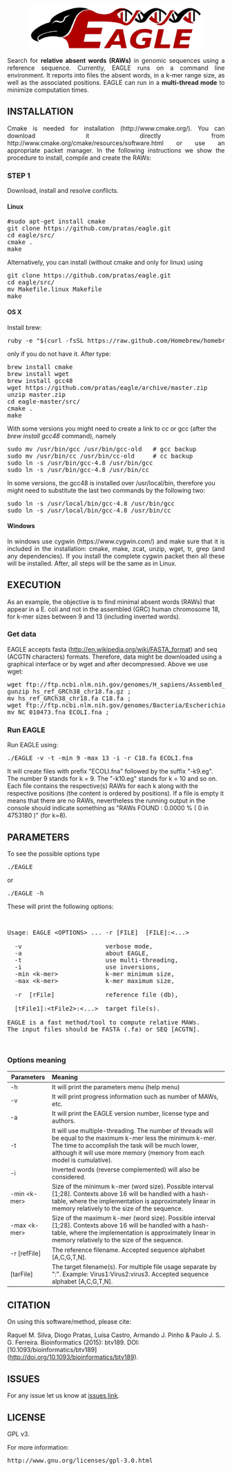 <p align="center"><img src="imgs/logo.png" 
alt="EAGLE" width="400" height="100" border="0" /></p>

<p align="justify">Search for <b>relative absent words (RAWs)</b> in genomic sequences using a reference sequence. Currently, EAGLE runs on a command line environment. It reports into files the absent words, in a k-mer range size, as well as the associated positions. EAGLE can run in a <b>multi-thread mode</b> to minimize computation times.</p>

## INSTALLATION ##

<p align="justify">Cmake is needed for installation (http://www.cmake.org/). You can download it directly from http://www.cmake.org/cmake/resources/software.html or use an appropriate packet manager. In the following instructions we show the procedure to install, compile and create the RAWs: </p>

### STEP 1

Download, install and resolve conflicts.

#### Linux 
<pre>
#sudo apt-get install cmake
git clone https://github.com/pratas/eagle.git
cd eagle/src/
cmake .
make
</pre>
Alternatively, you can install (without cmake and only for linux) using
<pre>
git clone https://github.com/pratas/eagle.git
cd eagle/src/
mv Makefile.linux Makefile
make
</pre>

#### OS X
Install brew:
<pre>
ruby -e "$(curl -fsSL https://raw.github.com/Homebrew/homebrew/go/install)"
</pre>
only if you do not have it. After type:
<pre>
brew install cmake
brew install wget
brew install gcc48
wget https://github.com/pratas/eagle/archive/master.zip
unzip master.zip
cd eagle-master/src/
cmake .
make
</pre>
With some versions you might need to create a link to cc or gcc (after the *brew install gcc48* command), namely
<pre>
sudo mv /usr/bin/gcc /usr/bin/gcc-old   # gcc backup
sudo mv /usr/bin/cc /usr/bin/cc-old     # cc backup
sudo ln -s /usr/bin/gcc-4.8 /usr/bin/gcc
sudo ln -s /usr/bin/gcc-4.8 /usr/bin/cc
</pre>
In some versions, the gcc48 is installed over /usr/local/bin, therefore you might need to substitute the last two commands by the following two:
<pre>
sudo ln -s /usr/local/bin/gcc-4.8 /usr/bin/gcc
sudo ln -s /usr/local/bin/gcc-4.8 /usr/bin/cc
</pre>

#### Windows

<p align="justify">In windows use cygwin (https://www.cygwin.com/) and make sure that it is included in the installation: cmake, make, zcat, unzip, wget, tr, grep (and any dependencies). If you install the complete cygwin packet then all these will be installed. After, all steps will be the same as in Linux.</p>

## EXECUTION

As an example, the objective is to find minimal absent words (RAWs) that appear in a E. coli and not in the assembled (GRC) human chromosome 18, for k-mer sizes between 9 and 13 (including inverted words).

### Get data

EAGLE accepts fasta (http://en.wikipedia.org/wiki/FASTA_format) and seq (ACGTN characters) formats. Therefore, data might be downloaded using a graphical interface or by wget and after decompressed. Above we use wget:

<pre>
wget ftp://ftp.ncbi.nlm.nih.gov/genomes/H_sapiens/Assembled_chromosomes/seq/hs_ref_GRCh38_chr18.fa.gz ;
gunzip hs_ref_GRCh38_chr18.fa.gz ;
mv hs_ref_GRCh38_chr18.fa C18.fa ;
wget ftp://ftp.ncbi.nlm.nih.gov/genomes/Bacteria/Escherichia_coli_K_12_substr__DH10B_uid58979/NC_010473.fna ;
mv NC_010473.fna ECOLI.fna ;
</pre>

### Run EAGLE

Run EAGLE using:

<pre>
./EAGLE -v -t -min 9 -max 13 -i -r C18.fa ECOLI.fna
</pre>

It will create files with prefix "ECOLI.fna" followed by the suffix "-k9.eg". The number 9 stands for k = 9. The "-k10.eg" stands for k = 10 and so on. Each file contains the respective(s) RAWs for each k along with the respective positions (the content is ordered by positions). If a file is empty it means that there are no RAWs, nevertheless the running output in the console should indicate something as "RAWs FOUND : 0.0000 % ( 0 in 4753180 )" (for k=8).

## PARAMETERS

To see the possible options type
<pre>
./EAGLE
</pre>
or
<pre>
./EAGLE -h
</pre>
These will print the following options:
<pre>
<p>
Usage: EAGLE &#60OPTIONS&#62 ... -r [FILE]  [FILE]:&#60...&#62

  -v                       verbose mode,            
  -a                       about EAGLE,            
  -t                       use multi-threading,            
  -i                       use inversions,           
  -min &#60k-mer&#62             k-mer minimum size,           
  -max &#60k-mer&#62             k-mer maximum size,              
                                                    
  -r  [rFile]              reference file (db),
                                                    
  [tFile1]:&#60tFile2&#62:&#60...&#62  target file(s).         

EAGLE is a fast method/tool to compute relative MAWs.
The input files should be FASTA (.fa) or SEQ [ACGTN].</p>
</pre>

### Options meaning

| Parameters          | Meaning                                                     |
|---------------------|:------------------------------------------------------------|
| -h                  | It will print the parameters menu (help menu)                                        |
| -v                  | It will print progress information such as number of MAWs, etc.    |
| -a                  | It will print the EAGLE version number, license type and authors.                    |
| -t                  | It will use multiple-threading. The number of threads will be equal to the maximum k-mer less the minimum k-mer. The time to accomplish the task will be much lower, although it will use more memory (memory from each model is cumulative).                   |
| -i                  | Inverted words (reverse complemented) will also be considered. |
| -min &#60;k-mer&#62;   | Size of the minimum k-mer (word size). Possible interval [1;28]. Contexts above 16 will be handled with a hash-table, where the implementation is approximately linear in memory relatively to the size of the sequence. |
| -max &#60;k-mer&#62;   | Size of the maximum k-mer (word size). Possible interval [1;28]. Contexts above 16 will be handled with a hash-table, where the implementation is approximately linear in memory relatively to the size of the sequence. |
| -r [refFile]        | The reference filename. Accepted sequence alphabet [A,C,G,T,N]. |
| [tarFile]           | The target filename(s). For multiple file usage separate by ":". Example: Virus1:Virus2:virus3. Accepted sequence alphabet [A,C,G,T,N]. |


## CITATION ##

On using this software/method, please cite:

Raquel M. Silva, Diogo Pratas, Luísa Castro, Armando J. Pinho & Paulo J. S. G. Ferreira. Bioinformatics (2015): btv189.
DOI: [10.1093/bioinformatics/btv189] (http://doi.org/10.1093/bioinformatics/btv189).

## ISSUES ##

For any issue let us know at [issues link](https://github.com/pratas/eagle/issues).

## LICENSE ##

GPL v3.

For more information:
<pre>http://www.gnu.org/licenses/gpl-3.0.html</pre>


